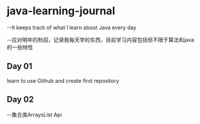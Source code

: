 # java-learning-journal

--It keeps track of what I learn about Java every day

--应对明年的秋招，记录我每天学的东西，目前学习内容包括但不限于算法和java的一些特性

## Day 01
learn to use Github and create first repository

## Day 02
--集合类ArraysList Api

